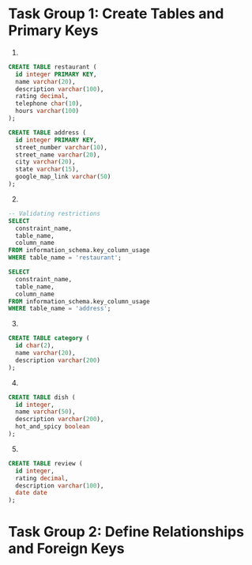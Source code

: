 # Task Group 1: Create Tables and Primary Keys

1. 
```SQL
CREATE TABLE restaurant (
  id integer PRIMARY KEY,
  name varchar(20),
  description varchar(100),
  rating decimal,
  telephone char(10),
  hours varchar(100)
);

CREATE TABLE address (
  id integer PRIMARY KEY,
  street_number varchar(10),
  street_name varchar(20),
  city varchar(20),
  state varchar(15),
  google_map_link varchar(50)
);
```

2. 
```SQL
-- Validating restrictions
SELECT
  constraint_name,
  table_name,
  column_name
FROM information_schema.key_column_usage
WHERE table_name = 'restaurant';

SELECT
  constraint_name,
  table_name,
  column_name
FROM information_schema.key_column_usage
WHERE table_name = 'address';
```

3. 
```SQL
CREATE TABLE category (
  id char(2),
  name varchar(20),
  description varchar(200)
);
```

4. 
```SQL
CREATE TABLE dish (
  id integer,
  name varchar(50),
  description varchar(200),
  hot_and_spicy boolean
);
```

5. 
```SQL
CREATE TABLE review (
  id integer,
  rating decimal,
  description varchar(100),
  date date
);
```

# Task Group 2: Define Relationships and Foreign Keys














